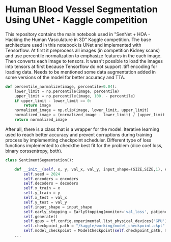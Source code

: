 # Human Blood Vessel Segmentation Using UNet - Kaggle competition

This repository contains the main notebook used in "SenNet + HOA - Hacking the Human Vasculature in 3D" Kaggle competition. The base architecture used in this notebook is UNet and implemented with Tensorflow. At first it preprocess all images (in competition Kidney scans) and use percentile normalization to emphasize features in the each image. Then converts each image to tensors. It wasn't possible to load the images into tensors at first because Tensorflow do not support .tiff encoding for loading data. Needs to be mentioned some data augmentation added in some versions of the model for better accuracy and TTA.

```python
def percentile_normalize(image, percentile=0.04):
    lower_limit = np.percentile(image, percentile)
    upper_limit = np.percentile(image, 100. - percentile)
    if upper_limit - lower_limit == 0:
        return image
    normalized_image = np.clip(image, lower_limit, upper_limit)
    normalized_image = (normalized_image - lower_limit) / (upper_limit - lower_limit)
    return normalized_image
```

After all, there is a class that is a wrapper for the model. Iterative learning used to reach better accuracy and prevent corruptions during training process by implementing checkpoint scheduler. Different type of loss functions implemented to checkthe best fit for the problem (dice coef loss, binary corssentropy, both).

```python
class SentimentSegmentation():

    def __init__(self, x, y, val_x, val_y, input_shape=(SIZE,SIZE,1), encoders=None, decoders=None):
        self.seed = 2024
        self.encoders = encoders
        self.decoders = decoders
        self.x_train = x
        self.y_train = y
        self.x_test = val_x
        self.y_test = val_y
        self.input_shape = input_shape
        self.early_stopping = EarlyStopping(monitor='val_loss', patience=10, verbose=1)
        self.generate()
        self.gpus = tf.config.experimental.list_physical_devices('GPU')
        self.checkpoint_path = "/kaggle/working/model_checkpoint.ckpt"
        self.model_checkpoint = ModelCheckpoint(self.checkpoint_path, monitor='val_loss', verbose=1, save_best_only=False)
    ...
    
```